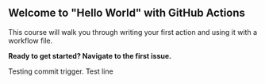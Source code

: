 ## Welcome to "Hello World" with GitHub Actions

This course will walk you through writing your first action and using it with a workflow file. 

**Ready to get started? Navigate to the first issue.**

Testing commit trigger.
Test line
